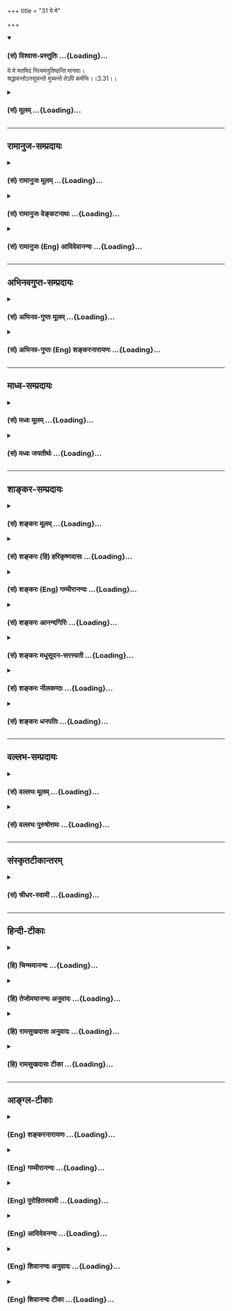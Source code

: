+++
title = "31 ये मे"

+++
<div class="js_include" newlevelforh1="3" title="(सं) विश्वास-प्रस्तुतिः" unfilled url="/purANam_vaiShNavam/mahAbhAratam/06-bhIShma-parva/03-bhagavad-gItA-parva/saMskRtam/vishvAsa-prastutiH/03_karma-yogaH/31_ye_me.md">
<details open><summary><h3>(सं) विश्वास-प्रस्तुतिः ...{Loading}...</h3></summary>

ये मे मतमिदं नित्यमनुतिष्ठन्ति मानवाः।  
श्रद्धावन्तोऽनसूयन्तो मुच्यन्ते तेऽपि कर्मभिः।।3.31।।
</details>
</div>
<div class="js_include collapsed" newlevelforh1="3" title="(सं) मूलम्" unfilled url="/purANam_vaiShNavam/mahAbhAratam/06-bhIShma-parva/03-bhagavad-gItA-parva/saMskRtam/mUlam/03_karma-yogaH/31_ye_me.md">
<details><summary><h3>(सं) मूलम् ...{Loading}...</h3></summary>

ये मे मतमिदं नित्यमनुतिष्ठन्ति मानवाः।  
श्रद्धावन्तोऽनसूयन्तो मुच्यन्ते तेऽपि कर्मभिः।।3.31।।
</details>
</div>


_________________
## रामानुज-सम्प्रदायः
<div class="js_include collapsed" newlevelforh1="3" title="(सं) रामानुजः मूलम्" unfilled url="/purANam_vaiShNavam/mahAbhAratam/06-bhIShma-parva/03-bhagavad-gItA-parva/saMskRtam/rAmAnujaH/mUlam/03_karma-yogaH/31_ye_me.md">
<details><summary><h3>(सं) रामानुजः मूलम् ...{Loading}...</h3></summary>

।।3.31।।**ये मानवाः** आत्मनिष्ठशास्त्राधिकारिणःअयम् एव शास्त्रार्थः
इत्येतत् **मे मतं** निश्चित्य तथा **अनुतिष्ठन्ति** ये च अननुतिष्ठन्तः
अपि अस्मिन् शास्त्रार्थे श्रद्दधाना भवन्ति ये च अश्रद्दधाना अपिएवं
शास्त्रार्थो न संभवति इति न अभ्यसूयन्ति अस्मिन् महागुणे शास्त्रार्थे
दोषदर्शिनो न भवन्ति इत्यर्थः **ते** सर्वे बन्धहेतुभिः अनादिकालप्रारब्धैः
**कर्मभिः मुच्यन्ते। ते अपि** कर्मभिः इति अपिशब्दाद् एषां पृथक्करणम्।
इदानीम् अननुतिष्ठन्तः अपि अस्मिन् शास्त्रार्थे श्रद्दधाना अनभ्यसूयवः च
श्रद्धया च अनसूयया च क्षीणपापा अचिरेण इमम् एव शास्त्रार्थम् अनुष्ठाय
मुच्यन्ते इत्यर्थः। भगवदभिमतम् औपनिषद्म् अर्थम् अननुतिष्ठताम्
अश्रद्दधानानाम् अभ्यसूयतां च दोषम् आह

</details>
</div>
<div class="js_include collapsed" newlevelforh1="3" title="(सं) रामानुजः वेङ्कटनाथः" unfilled url="/purANam_vaiShNavam/mahAbhAratam/06-bhIShma-parva/03-bhagavad-gItA-parva/saMskRtam/rAmAnujaH/venkaTanAthaH/03_karma-yogaH/31_ye_me.md">
<details><summary><h3>(सं) रामानुजः वेङ्कटनाथः ...{Loading}...</h3></summary>

  
  
।।3.31।। ये मे मतम् इति श्लोके मे मतभित्यौपनिषदपुरुषस्य
सिद्धान्ताभिमानप्रदर्शनान्मोक्षसाधनत्वोपदेशमात्रस्य कृतकरत्वाच्च
तत्प्राशस्त्यपरोऽयं श्लोक इत्यभिप्रायेणाह अयमेव साक्षादिति।
ज्ञानयोगनिरपेक्ष इत्यर्थः। सारभूतः प्रधानभूतःसारो बले स्थिरांशे च
न्याय्ये क्लीबं वरे त्रिषु अमरः33।170 इति नैघण्टुकाः। प्राधान्यं चात्र
मोक्षसाधने ज्यायस्त्वम्।
मानवशब्दस्यात्रानधिकृतशूद्रादिसङ्ग्राहकत्वादधिकृतदेवादिप्रतिक्षेपकत्वाच्च
तदुभयपरिहारायय इति प्रमाणसिद्धानुवादेनाधिकारिमात्रोपलक्षकोऽयं शब्द
इत्यभिप्रायेणोक्तंये मानवा आत्मनिष्ठशास्त्राधिकारिण
इति। नित्यमनुतिष्ठन्ति इत्युक्तं नित्यमनुष्ठानं निर्णयपूर्वकमेव
प्रामाणिकत्वनिश्चयशून्यस्यानुष्ठानंकदाचिद्भज्येतापीत्यभिप्रायेणोक्तम्अयमेव
शास्त्रार्थ इत्यादि। एतत् अयमेवेत्युक्तम् यद्वा एतन्मे मतं शास्त्रार्थ
इति निश्चित्येत्यन्वयः शासितुर्मतमेव हि शास्त्रार्थ इति
भावः। श्रद्धावन्तः इति पदमनुष्ठानात् पूर्वावस्थापरमित्याह ये
चाननुतिष्ठन्तोऽपीति। ततोऽप्यर्वाचीनावस्थानसूयेत्याह ये चाश्रद्दधाना इति।
गुणेषु दोषाविष्करणमसूयेत्यसूयालक्षणाभिप्रायेणाह अपन्निति। अपिशब्दो
वर्गत्रयसमुच्चयपर इतिते सर्व इत्युक्तम्। ननु सम्भवत्येकवाक्यत्वे
वाक्यभेदश्च नेष्यते श्रद्धावन्त इत्यादौ चभवन्ति इत्यध्याहारश्चानुचितः
यच्छब्दस्य चैकत्र प्रयुक्तस्यावृत्तिरनुपपन्नेत्यत्राहतेऽपीति। एषामिति
अधिकारिणां बुद्धिस्थानां वाक्यानां वा। अयमभिप्रायः नात्रैकवाक्यत्वं
सम्भवति अपिशब्दानन्वयात् अपिशब्दो ह्यत्रानुष्ठातृभिः
सहाधिकार्यन्तरसमुच्चयपरो वा अनुष्ठातॄणामपकर्षपरो वा स्यात्। तत्र
ज्ञानयोगिनां समुच्चयः सम्भवन्नप्यत्रानपेक्षितः
कर्मयोगप्रशंसाप्रकरणानुचितश्च। ज्ञानयोगिभ्यः कर्मयोगिनामपकर्षसूचनं
त्वत्रात्यन्तविरुद्धम्। नित्यमनुष्ठातॄणां श्रद्धावन्तोऽनसूयन्त इति
विशेषणाभिधानं च निरर्थकम्। न हि नित्यमनुतिष्ठन्तोऽश्रद्दधाना असूयन्तश्च
भवेयुः। अवस्थात्रयविषयत्वे तु समुच्चयपरतया वा अर्वाचीनावस्थापकर्षपरतया
वा शक्यमपिशब्दो नेतुमिति।  
  
अनुष्ठातॄणां श्रद्धानसूयामात्रवतां च
तुल्यफलत्वेऽनुष्ठानविधायकशास्त्रवैयर्थ्यं स्यादित्याशङ्क्याह इदानीमिति।
श्रद्धानसूययोः पापनिर्हरणहेतुत्वं चधर्मः श्रुतो वा दृष्टो वा स्मृतो वा
कथितोऽपि वा। अनुमोदितो वा राजेन्द्र पुनाति पुरुषं सदा म.भा.14।94।29
इत्यादिसिद्धम्।  
  

</details>
</div>
<div class="js_include collapsed" newlevelforh1="3" title="(सं) रामानुजः (Eng) आदिदेवानन्दः" unfilled url="/purANam_vaiShNavam/mahAbhAratam/06-bhIShma-parva/03-bhagavad-gItA-parva/saMskRtam/rAmAnujaH/english/AdidevAnandaH/03_karma-yogaH/31_ye_me.md">
<details><summary><h3>(सं) रामानुजः (Eng) आदिदेवानन्दः ...{Loading}...</h3></summary>

3.31 There are those persons who are alified to understand the Sastras
and decide for themselves what is My doctrine, and follow them
accordingly; there are others who are full of faith in the meaning of
the Sastras without however practising it. And there are still others
who, even though devoid of faith, do not cavil at it, saying that the
true meaning of the Sastras cannot be this, i.e., they do not find any
blemish pertaining to the Sastras which possess great alities. All these
persons are freed from Karmas which are there from beginningless time
and which cause bondage. By the term, api (even) in 'te pi karmabhih'
('even they from Karmas'), these men are divided into three groups. The
meaning is that those who, even if they do not act upon the meaning but
still believe in this meaning of the Sastras and do not cavil at it,
will be cleansed of their evil by their faith and freedom from
fault-finding. For, if they have faith they will, before long, take to
the practice of this very meaning of the Sastras and be freed. Sri Krsna
now speaks of the evil that will befall those who do not practice this
instruction of the Upanisads, i.e., those who are faithless and who
cavil at it.

</details>
</div>


_________________
## अभिनवगुप्त-सम्प्रदायः
<div class="js_include collapsed" newlevelforh1="3" title="(सं) अभिनव-गुप्तः मूलम्" unfilled url="/purANam_vaiShNavam/mahAbhAratam/06-bhIShma-parva/03-bhagavad-gItA-parva/saMskRtam/abhinava-guptaH/mUlam/03_karma-yogaH/31_ye_me.md">
<details><summary><h3>(सं) अभिनव-गुप्तः मूलम् ...{Loading}...</h3></summary>

।।3.31 3.32।। ये म इति। ये त्वेतदिति। एतच्च मतमाश्रित्य यः कश्चित्
यत्किंचित् करोति तत्तस्य न बन्धकम्। एतस्मिंस्तु ज्ञाने ये न श्रद्धालवः (
श्रद्धालवाः) ते विनष्टाः अविरतं जन्ममरणादि +++(S omitsआदि)+++
भयभावितत्त्वात्।

</details>
</div>
<div class="js_include collapsed" newlevelforh1="3" title="(सं) अभिनव-गुप्तः (Eng) शङ्करनारायणः" unfilled url="/purANam_vaiShNavam/mahAbhAratam/06-bhIShma-parva/03-bhagavad-gItA-parva/saMskRtam/abhinava-guptaH/english/shankaranArAyaNaH/03_karma-yogaH/31_ye_me.md">
<details><summary><h3>(सं) अभिनव-गुप्तः (Eng) शङ्करनारायणः ...{Loading}...</h3></summary>

3.31 See Comment under 3.32

</details>
</div>


_________________
## माध्व-सम्प्रदायः
<div class="js_include collapsed" newlevelforh1="3" title="(सं) मध्वः मूलम्" unfilled url="/purANam_vaiShNavam/mahAbhAratam/06-bhIShma-parva/03-bhagavad-gItA-parva/saMskRtam/madhvaH/mUlam/03_karma-yogaH/31_ye_me.md">
<details><summary><h3>(सं) मध्वः मूलम् ...{Loading}...</h3></summary>

।।3.31 3.32।। फलमाह ये म इति। ये त्वेवं निवृत्तकर्मिणस्तेऽपि मुच्यन्ते
ज्ञानद्वारा किम्वपरोक्षज्ञानिनः न तु साधनान्तरमुच्यते। निवृत्तादीनि
कर्माणि ह्यपरोक्षेशदृष्टये। अपरोक्षेशदृष्टिस्तु मुक्तौ किञ्चिन्न
मार्गते। सर्वं तदन्तराऽधाय मुक्तये साधनं भवेत्। न किञ्चिदन्तराधाय
निर्वाणायापरोक्षदृक् इति ह्युक्तं नारायणाष्टाक्षरकल्पे। अत एव
समुच्चयनिमयो निराकृतः।

</details>
</div>
<div class="js_include collapsed" newlevelforh1="3" title="(सं) मध्वः जयतीर्थः" unfilled url="/purANam_vaiShNavam/mahAbhAratam/06-bhIShma-parva/03-bhagavad-gItA-parva/saMskRtam/madhvaH/jayatIrthaH/03_karma-yogaH/31_ye_me.md">
<details><summary><h3>(सं) मध्वः जयतीर्थः ...{Loading}...</h3></summary>

।।3.31 3.32।। अन्यथाप्रतीतिं निराकर्तुं तावदुत्तरश्लोकद्वयप्रतिपाद्यमाह
**फल**मिति। केचिद्विद्वांसः कुर्वन्तीत्येतावता मया कार्यं न वा
इत्याशङ्क्य स्वोक्तकरणाकरणयोः फलमाहेत्यर्थः। मुच्यन्ते तेऽपि कर्मभिः
इत्यपिशब्देन ज्ञानमिव निवृत्तं कर्मापि मोक्षसाधनमुच्यते इत्यन्यथा
प्रतीतिनिरासाय व्याचष्टे **ये त्वि**ति। कैमुत्यद्योतनार्थोऽपिशब्दो न
समुच्चयार्थ इत्यर्थः। प्रासङ्गिकं चैतत्। समुच्चये यद्यपिशब्दः स च द्वेधा
ज्ञानमिव कर्मापि पृथक्साधनं ज्ञानकर्मसमुच्चय एवेति। तत्राद्यपक्षं
निराकरोति **न त्वि**ति। निष्कामत्वादिनाऽनुष्ठितानि यज्ञादीनि निवृत्तानि।
आदिपदेन नित्यनैमित्तिकानां ग्रहणम्। अपरोक्षा च सा ईशदृष्टिश्च तादर्थ्ये
चतुर्थी। मुक्तौ मुक्तिसाधने किञ्चित्सहकारि कर्मापि मुक्तिसाधनमुच्यत
इत्यत उक्तंसर्वमिति। तत्सर्वं निवृत्तादिकम्। अन्तरा मध्ये। ज्ञानमाधाय।
मुक्तये मुक्तेः। अहल्यायै जारेति यथा। साक्षात् साधनत्वेन श्रुतमपि कर्म
यथा व्यवहितं जातं किमपि ज्ञानं तथा नेत्युक्तम् **न किञ्चिदि**ति।
द्वितीयमपि प्रकारमतिदेशेन निराचष्टे **अत एवे**ति। अपरोक्षेशदृष्टिस्तु
मुक्तौ किञ्चिन्न मार्गते इत्युक्तत्वादेवेत्यर्थः।

</details>
</div>


_________________
## शाङ्कर-सम्प्रदायः
<div class="js_include collapsed" newlevelforh1="3" title="(सं) शङ्करः मूलम्" unfilled url="/purANam_vaiShNavam/mahAbhAratam/06-bhIShma-parva/03-bhagavad-gItA-parva/saMskRtam/shankaraH/mUlam/03_karma-yogaH/31_ye_me.md">
<details><summary><h3>(सं) शङ्करः मूलम् ...{Loading}...</h3></summary>

।।3.31।। **ये मे** मदीयम् **इदं मतं** नित्यम् **अनुतिष्ठन्ति**
अनुवर्तन्ते **मानवाः** मनुष्याः **श्रद्धावन्तः** श्रद्दधानाः
**अनसूयन्तः** असूयां च मयि परमगुरौ वासुदेवे अकुर्वन्तः **मुच्यन्ते
तेऽपि** एवंभूताः **कर्मभिः** धर्माधर्माख्यैः।।

</details>
</div>
<div class="js_include collapsed" newlevelforh1="3" title="(सं) शङ्करः (हि) हरिकृष्णदासः" unfilled url="/purANam_vaiShNavam/mahAbhAratam/06-bhIShma-parva/03-bhagavad-gItA-parva/saMskRtam/shankaraH/hindI/harikRShNadAsaH/03_karma-yogaH/31_ye_me.md">
<details><summary><h3>(सं) शङ्करः (हि) हरिकृष्णदासः ...{Loading}...</h3></summary>

।।3.31।। कर्म करने चाहिये ऐसा जो यह मत प्रमाणसहित कहा गया वह यथार्थ है (
ऐसा मानकर ) जो श्रद्धायुक्त मनुष्य गुरुस्वरूप मुझ वासुदेवमें असूया न
करते हुए ( मेरे गुणोंमें दोष न देखते हुए ) मेरे इस मतके अनुसार चलते हैं
वे ऐसे मनुष्य भी पुण्यपापरूप कर्मोंसे मुक्त हो जाते हैं।

</details>
</div>
<div class="js_include collapsed" newlevelforh1="3" title="(सं) शङ्करः (Eng) गम्भीरानन्दः" unfilled url="/purANam_vaiShNavam/mahAbhAratam/06-bhIShma-parva/03-bhagavad-gItA-parva/saMskRtam/shankaraH/english/gambhIrAnandaH/03_karma-yogaH/31_ye_me.md">
<details><summary><h3>(सं) शङ्करः (Eng) गम्भीरानन्दः ...{Loading}...</h3></summary>

3.31 Ye, those; manavah, men; who (nityam, ever;) anutisthanti, follow
accordingly; me matam, My teaching- this teaching of Mine, viz that
'duty must be performed', which has been stated with valid reasoning;
sraddhavantah, with faith; and anasuyantah, without cavil, without
detracing Me, Vasudeva, the Teacher \[Here Ast. adds 'parama,
supreme'-Tr.\]; te api, they also, who are such; mucyante, become freed;
karmabhih, from actions called the righteous and the unrighteous.

</details>
</div>
<div class="js_include collapsed" newlevelforh1="3" title="(सं) शङ्करः आनन्दगिरिः" unfilled url="/purANam_vaiShNavam/mahAbhAratam/06-bhIShma-parva/03-bhagavad-gItA-parva/saMskRtam/shankaraH/AnandagiriH/03_karma-yogaH/31_ye_me.md">
<details><summary><h3>(सं) शङ्करः आनन्दगिरिः ...{Loading}...</h3></summary>

।।3.31।। प्रकृतं भगवतो मतमुक्तप्रकारमनुसृत्यैवानुतिष्ठतां क्रममुक्तिफलं
कथयति **यदेतदिति।** शास्त्राचार्योपदिष्टेऽदृष्टार्थे विश्वासवत्त्वं
श्रद्दधानत्वं गुणेषु दोषाविष्करणमसूया अपिर्यथोक्ताया
मुक्तेरमुख्यत्वद्योतनार्थः।

</details>
</div>
<div class="js_include collapsed" newlevelforh1="3" title="(सं) शङ्करः मधुसूदन-सरस्वती" unfilled url="/purANam_vaiShNavam/mahAbhAratam/06-bhIShma-parva/03-bhagavad-gItA-parva/saMskRtam/shankaraH/madhusUdana-sarasvatI/03_karma-yogaH/31_ye_me.md">
<details><summary><h3>(सं) शङ्करः मधुसूदन-सरस्वती ...{Loading}...</h3></summary>

।।3.31।। फलाभिसंधिराहित्येन भगवदर्पणबुद्ध्या विहितकर्मानुष्ठानं
सत्त्वशुद्धिज्ञानप्राप्तिद्वारेण मुक्तिफलमित्याह। इदं फलाभिसंधिराहित्येन
विहितकर्माचरणरूपं मम मतं नित्यं नित्यवेदबोधितत्वेनानादिपंरपरागतं
आवश्यकमिति वा सर्वदेति वा मानवा मनुष्याः ये केचित्
मनुष्याधिकारित्वात्कर्मणां श्रद्धावन्तः
शास्त्राचार्योपदिष्टेर्थेऽननुभूतेऽप्येवमेवैतदिति विश्वासः श्रद्धा
तद्वन्तः। अनसूयन्तः गुणेषु दोषाविष्करणसूया सा च दुःखात्मके कर्मणि मां
प्रवर्तयन्नकारुणिकोऽयमित्येवंरूपा। प्रकृते प्रसक्तां तामसूंयामपि गुरौ
वासुदेवे सर्वसुहृद्यकुर्वन्तो येऽनुतिष्ठन्ति तेऽपि
सत्त्वशुद्धिज्ञानप्राप्तिद्वारेण सम्यक् ज्ञानिवन्मुच्यन्ते
कर्मभिर्धर्माधर्माख्यैः।

</details>
</div>
<div class="js_include collapsed" newlevelforh1="3" title="(सं) शङ्करः नीलकण्ठः" unfilled url="/purANam_vaiShNavam/mahAbhAratam/06-bhIShma-parva/03-bhagavad-gItA-parva/saMskRtam/shankaraH/nIlakaNThaH/03_karma-yogaH/31_ye_me.md">
<details><summary><h3>(सं) शङ्करः नीलकण्ठः ...{Loading}...</h3></summary>

।।3.31।।**ये म इति।** येऽन्येऽपि त्वादृशाः मे मम मतमसक्त्या
कर्मानुष्ठानं अनुतिष्ठन्त्यनुवर्तन्ते मानवाः श्रद्धावन्तः अनसूयन्तः अत्र
दोषमपश्यन्तः तेऽपि स्वकर्मभिर्धर्माधर्माख्यैर्मुच्यन्ते।

</details>
</div>
<div class="js_include collapsed" newlevelforh1="3" title="(सं) शङ्करः धनपतिः" unfilled url="/purANam_vaiShNavam/mahAbhAratam/06-bhIShma-parva/03-bhagavad-gItA-parva/saMskRtam/shankaraH/dhanapatiH/03_karma-yogaH/31_ye_me.md">
<details><summary><h3>(सं) शङ्करः धनपतिः ...{Loading}...</h3></summary>

।।3.31।। येऽन्येऽपि मानवाः मम परमेश्वरस्य मतं फलाभिसंधिराहित्येन
चित्तशोधकं कर्मानुष्ठेयमित्येवंरुपं सप्रमाणमुक्तमीश्वरेण
सर्वज्ञेनाप्ततमेनोक्तं यत्तत्तथ्यमेवेति निश्चयः श्रद्धा तद्युक्ता
अतएवानुसूयन्तो मयि परम गुरौ वासुदेवेऽसूयादुःखात्मके कर्मण्यस्मान्
प्रेरयतीति सुखसाधने तस्मिन्दोषारोपणमकुर्वन्तोऽनुतिष्ठन्ति अनुवर्तन्ते
तेऽप्येवंभूताः सत्त्वशुद्धद्धिद्वारा ज्ञानप्राप्त्या धर्माधर्माख्यैः
कर्मभिर्मुच्यन्ते।

</details>
</div>


_________________
## वल्लभ-सम्प्रदायः
<div class="js_include collapsed" newlevelforh1="3" title="(सं) वल्लभः मूलम्" unfilled url="/purANam_vaiShNavam/mahAbhAratam/06-bhIShma-parva/03-bhagavad-gItA-parva/saMskRtam/vallabhaH/mUlam/03_karma-yogaH/31_ye_me.md">
<details><summary><h3>(सं) वल्लभः मूलम् ...{Loading}...</h3></summary>

।।3.31।। एवं कर्मानुष्ठाने गुणमाह ये मे मतमिति। तेऽपि कर्मभिरेव कृत्वा
कर्मतो वा मुक्तिं प्राप्नुवन्तीत्यर्थः।

</details>
</div>
<div class="js_include collapsed" newlevelforh1="3" title="(सं) वल्लभः पुरुषोत्तमः" unfilled url="/purANam_vaiShNavam/mahAbhAratam/06-bhIShma-parva/03-bhagavad-gItA-parva/saMskRtam/vallabhaH/puruShottamaH/03_karma-yogaH/31_ye_me.md">
<details><summary><h3>(सं) वल्लभः पुरुषोत्तमः ...{Loading}...</h3></summary>

  
  
।।3.31।। अर्जुनार्थं चेद्भगवतोक्तं स्यात्तदाऽर्जुनस्य तत्रैवासक्तिः
स्यात्तदाऽग्रे पुष्टिरूपसर्वत्यागोपदेशोऽनुपपन्नः स्यात्
अर्जुनस्याप्यन्यत्रानधिकाराद्भगवदुक्तेषु धर्मेष्वपि न प्रवृत्तिः
स्वयोग्योपदेशार्थं पुनः पुनः प्रश्नानेव कृतवान्। ननु तदर्थं नोक्तं
चेत्किमर्थम् तदर्जुनद्वारा सकलसन्मार्गप्रवृत्त्यर्थमुक्तम्। तदेवाह परं
योऽन्योऽप्येवं कुर्यात्तस्यापि कर्मजो बन्धो न स्यादित्याहुः ये मे
मतमिति। ये मानवाः सद्धर्मोत्पन्ना मे मतमिदं पूर्वोक्तं श्रद्धावन्तो
मदुक्तत्वादनसूयन्तोऽसहिष्णुताहीना अनुतिष्ठन्ति तेऽपि
कर्मभिस्तज्जन्यफलभोगैर्मुच्यन्ते। मदाज्ञया
कृतत्वान्मदुक्तिविश्वासतोऽन्यकर्माण्यपि मोक्षसाधकान्येव भवन्तीत्यर्थः।  
  

</details>
</div>


_________________
## संस्कृतटीकान्तरम्
<div class="js_include collapsed" newlevelforh1="3" title="(सं) श्रीधर-स्वामी" unfilled url="/purANam_vaiShNavam/mahAbhAratam/06-bhIShma-parva/03-bhagavad-gItA-parva/saMskRtam/shrIdhara-svAmI/03_karma-yogaH/31_ye_me.md">
<details><summary><h3>(सं) श्रीधर-स्वामी ...{Loading}...</h3></summary>

।।3.31।। एवं कर्मानुष्ठाने गुणमाह **ये मे मतमिति।** मद्वाक्ये
श्रद्धावन्तः अनसूयन्तः दुःखात्मके कर्मणि प्रवर्तयतीति
दोषदृष्टिमकुर्वन्तश्च। ये मे मदीयमिदं मतमनुतिष्ठन्ति तेऽपि शनैः
कर्मकुर्वाणाः सम्यग्ज्ञानिवत्कर्मभिर्मुच्यन्ते।

</details>
</div>


_________________
## हिन्दी-टीकाः
<div class="js_include collapsed" newlevelforh1="3" title="(हि) चिन्मयानन्दः" unfilled url="/purANam_vaiShNavam/mahAbhAratam/06-bhIShma-parva/03-bhagavad-gItA-parva/hindI/chinmayAnandaH/03_karma-yogaH/31_ye_me.md">
<details><summary><h3>(हि) चिन्मयानन्दः ...{Loading}...</h3></summary>

।।3.31।। कर्मयोग के सिद्धान्त का मात्र ज्ञान होने से नहीं किन्तु उसके
अनुसार आचरण करने पर ही वह हमारा कल्याण कर सकेगा। यह श्रीकृष्ण का मत है।
अध्यात्म ज्ञान तो एक ही है परन्तु आचार्यों सम्प्रदाय संस्थापकों एवं
भिन्नभिन्न धर्म प्रथाओं के मतों में अनेक भेद हैं जिसका कारण यह है कि वे
सभी तत्कालीन परिस्थितियों को ध्यान में रखकर अपनी पीढ़ी का मार्ग दर्शन
करना चाहते थे जिससे सभी साधक परम पुरुषार्थ को प्राप्त कर सकें। बैलगाड़ी
हांकने वाले चालक के चाबुक के नीचे काम करने वाले पशु के समान ही मनुष्य को
बोझ उठाते हुये जीवन नहीं जीना चाहिये। परिश्रम केवल शरीर को सुदृढ़ बनाता
है कर्म हमारे चरित्र की वक्रता को दूर कर आन्तरिक व्यक्तित्व को आभा
प्रदान करते हैं। यदि हम अपने परिश्रमपूर्वक किये गये कर्मों में अपने मन
और मस्तिष्क का भी पूर्ण उपयोग करें। असूया (गुणों में दोष दर्शन) का त्याग
करके एवं श्रद्धापूर्वक कर्मयोग का पालन करने से ही यह संभव हो
सकेगा। श्रद्धा संस्कृत में श्रद्धा का भाव गम्भीर है जिसे अंग्रेजी भाषा के
किसी एक शब्द द्वारा व्यक्त नहीं किया जा सकता। श्रीशंकराचार्य श्रद्धा को
पारिभाषित करते हुए कहते हैं कि शास्त्र और गुरु के वाक्यों में वह विश्वास
जिसके द्वारा सत्य का ज्ञान होता है श्रद्धा कहलाता है। यहाँ किसी प्रकार के
अन्धविश्वास को श्रद्धा नहीं कहा गया है वरन् उसे बुद्धि की वह सार्मथ्य
बताया गया है जिससे सत्य का ज्ञान होता है। बिना विश्वास के किसी कार्य में
प्रवृत्ति नहीं होती तथा विचारों की परिपक्वता के बिना विश्वास में दृढ़ता
नहीं आती है। अनसूयन्त (गुणों में दोष को नहीं देखने वाले) सामान्यत जगत्
में हम जो कुछ ज्ञान प्राप्त करते हैं उसे समझने के लिये उसकी आलोचना भी की
जाती है उसके विरुद्ध तर्क दिये जाते हैं। परन्तु यहाँ भगवान् अर्जुन को
सावधान करते हैं कि केवल उग्र वादविवाद अथवा गहन अध्ययन मात्र में ही इस
ज्ञान का उपयोग नहीं है। वास्तविक जीवन में उतारने से ही इस ज्ञान की
सत्यता का अनुभव किया जा सकता है। वे भी कर्म से मुक्त होते हैं ऐसे वाक्यों
को पढ़कर अनेक विद्यार्थी स्तब्ध रह जाते हैं। अब तक भगवान् कुशलतापूर्वक
कर्म करने का उपदेश दे रहे थे और अब अचानक कहते हैं कि वे भी कर्म से मुक्त
हो जाते हैं। स्वाभाविक है कि जो पुरुष शास्त्रीय शब्दों के अर्थों को नहीं
जानता उसे इन वाक्यों में विरोधाभास दिखाई देता है। नैर्ष्कम्य शब्द के अर्थ
को स्पष्ट करते समय हमने देखा कि आत्मअज्ञान ही इच्छा विचार और कर्म के रूप
में व्यक्त होता है। अत आनन्दस्वरूप आत्मा को पहचानने पर अविद्याजनित
इच्छायें और कर्मों का अभाव हो जाता है। इसलिये यहाँ बताई हुई कर्मों से
मुक्ति का वास्तविक तात्पर्य है अज्ञान के परे स्थित आत्मस्वरूप की
प्राप्ति। केवल कर्मों के द्वारा परमात्मस्वरूप में स्थिति नहीं प्राप्त की
जा सकती। संसदमार्ग स्वयं संसद नहीं है किन्तु वहाँ तक पहुँचने पर संसद भवन
दूर नहीं रह जाता। इसी प्रकार यहाँ कर्मयोग को ही परमार्थ प्राप्ति का
मार्ग कहकर उसकी प्रशंसा की गई है क्योंकि उसके पालन से अन्तकरण शुद्ध होकर
साधक नित्यमुक्त स्वरूप का ध्यान करने योग्य बन जाता है। परन्तु इसके विपरीत

</details>
</div>
<div class="js_include collapsed" newlevelforh1="3" title="(हि) तेजोमयानन्दः अनुवादः" unfilled url="/purANam_vaiShNavam/mahAbhAratam/06-bhIShma-parva/03-bhagavad-gItA-parva/hindI/tejomayAnandaH/anuvAdaH/03_karma-yogaH/31_ye_me.md">
<details><summary><h3>(हि) तेजोमयानन्दः अनुवादः ...{Loading}...</h3></summary>

।।3.31।। जो मनुष्य दोष बुद्धि से रहित (अनसूयन्त:) और श्रद्धा से युक्त
हुए सदा मेरे इस मत (उपदेश) का अनुष्ठानपूर्वक पालन करते हैं, वे कर्मों से
(बन्धन से) मुक्त हो जाते हैं।।

</details>
</div>
<div class="js_include collapsed" newlevelforh1="3" title="(हि) रामसुखदासः अनुवादः" unfilled url="/purANam_vaiShNavam/mahAbhAratam/06-bhIShma-parva/03-bhagavad-gItA-parva/hindI/rAmasukhadAsaH/anuvAdaH/03_karma-yogaH/31_ye_me.md">
<details><summary><h3>(हि) रामसुखदासः अनुवादः ...{Loading}...</h3></summary>

।।3.31।। जो मनुष्य दोष-दृष्टिसे रहित होकर श्रद्धापूर्वक मेरे इस
(पूर्वश्लोकमें वर्णित) मतका सदा अनुसरण करते हैं, वे भी कर्मोंके बन्धनसे
मुक्त हो जाते हैं।

</details>
</div>
<div class="js_include collapsed" newlevelforh1="3" title="(हि) रामसुखदासः टीका" unfilled url="/purANam_vaiShNavam/mahAbhAratam/06-bhIShma-parva/03-bhagavad-gItA-parva/hindI/rAmasukhadAsaH/TIkA/03_karma-yogaH/31_ye_me.md">
<details><summary><h3>(हि) रामसुखदासः टीका ...{Loading}...</h3></summary>

।।3.31।।***व्याख्या--**'***ये मे मतमिदं ৷৷.
श्रद्धावन्तोऽनसूयन्तो'--**किसी भी वर्ण, आश्रम, धर्म, सम्प्रदाय आदिका
कोई भी मनुष्य यदि कर्म-बन्धनसे मुक्त होना चाहता है, तो उसे इस
सिद्धान्तको मानकर इसका अनुसरण करना चाहिये। शरीर, इन्द्रियाँ, मन, बुद्धि,
पदार्थ, कर्म आदि कुछ भी अपना नहीं है-- इस वास्तविकताको जान लेनेवाले सभी
मनुष्य कर्म-बन्धनसे छूट जाते हैं। भगवान् और उनके मतमें प्रत्यक्षकी तरह
निःसन्देह दृढ़ विश्वास और पूज्यभावसे युक्त मनुष्यको **'श्रद्धावन्तः'**
पदसे कहा गया है। शरीरादि जड पदार्थोंको अपने और अपने लिये न माननेसे मनुष्य
मुक्त हो जाता है--इस वास्तविकतापर श्रद्धा होनेसे जडताके माने हुए
सम्बन्धका त्याग करना सुगम हो जाता है। श्रद्धावान् साधक ही सत्- शास्त्र,
सत्-चर्चा और सत्सङ्गकी बातें सुनता है और उनको आचरणोंमें लाता
है। मनुष्यशरीर परमात्मप्राप्तिके लिये ही मिला है। अतः परमात्माको ही
प्राप्त करनेकी एकमात्र उत्कट अभिलाषा होनेपर साधकमें श्रद्धा, तत्परता,
संयतेन्द्रियता आदि स्वतः आ जाते हैं। अतः साधकको
मुख्यरूपसेपरमात्मप्राप्तिकी अभिलाषा ही तीव्र बनाना चाहिये। पीछेके
(तीसवें) श्लोकमें भगवान्ने अपना जो मत बताया है, उसमें दोष-दृष्टि न
करनेके लिये यहाँ **'अन-सूयन्तः'** पद दिया गया है। गुणोंमें दोष देखनेको
'असूया' कहते हैं। असूया-(दोषदृष्टि-) से रहित मनुष्योंको यहाँ
**अनसूयन्तः** कहा गया है।  
  
जहाँ श्रद्धा रहती है, वहाँ भी किसी अंशमें दोषदृष्टि रह सकती है। इसलिये
भगवान्ने **'श्रद्धावन्तः'** पदके साथ **'अनसूयन्तः'** पद भी देकर मनुष्यको
दोषदृष्टिसे सर्वथा रहित (पूर्ण श्रद्धावान्) होनेके लिये कहा है। इसी
प्रकार गीता-श्रवणका माहात्म्य बताते हुए भी भगवान्ने
**श्रद्धावाननसूयश्च** (गीता 18। 71) पद देकर श्रोताके लिये श्रद्धायुक्त
और दोषदृष्टिसे रहित होनेकी बात कही है। 'भगवान्का मत तो उत्तम है, पर
भगवान् कितनी आत्मश्लाघा, अभिमानकी बात कहते हैं कि सब कुछ मेरे ही अर्पण
कर दो' अथवा 'यह मत तो अच्छा है, पर कर्मोंके द्वारा भगवत्प्राप्ति कैसे हो
सकती है; कर्म तो जड और बाँधनेवाले होते हैं' आदि-आदि भाव आना ही भगवान्के
मतमें दोष-दृष्टि करना है। साधकको भगवान् और उनके मत दोनोंमें ही
दोष-दृष्टि नहीं करनी चाहिये।

</details>
</div>


_________________
## आङ्ग्ल-टीकाः
<div class="js_include collapsed" newlevelforh1="3" title="(Eng) शङ्करनारायणः" unfilled url="/purANam_vaiShNavam/mahAbhAratam/06-bhIShma-parva/03-bhagavad-gItA-parva/english/shankaranArAyaNaH/03_karma-yogaH/31_ye_me.md">
<details><summary><h3>(Eng) शङ्करनारायणः ...{Loading}...</h3></summary>

3.31. Those who constantly follow this doctrine of Mine-such men, with
faith and without finding fault \[in it\], are freed from \[the results
of\] all actions.

</details>
</div>
<div class="js_include collapsed" newlevelforh1="3" title="(Eng) गम्भीरानन्दः" unfilled url="/purANam_vaiShNavam/mahAbhAratam/06-bhIShma-parva/03-bhagavad-gItA-parva/english/gambhIrAnandaH/03_karma-yogaH/31_ye_me.md">
<details><summary><h3>(Eng) गम्भीरानन्दः ...{Loading}...</h3></summary>

3.31 Those men who ever follow this teaching of Mine with faith and
without cavil, they also become freed from actions.

</details>
</div>
<div class="js_include collapsed" newlevelforh1="3" title="(Eng) पुरोहितस्वामी" unfilled url="/purANam_vaiShNavam/mahAbhAratam/06-bhIShma-parva/03-bhagavad-gItA-parva/english/purohitasvAmI/03_karma-yogaH/31_ye_me.md">
<details><summary><h3>(Eng) पुरोहितस्वामी ...{Loading}...</h3></summary>

3.31 Those who always act in accordance with My precepts, firm in faith
and without cavilling, they too are freed from the bondage of action.

</details>
</div>
<div class="js_include collapsed" newlevelforh1="3" title="(Eng) आदिदेवनन्दः" unfilled url="/purANam_vaiShNavam/mahAbhAratam/06-bhIShma-parva/03-bhagavad-gItA-parva/english/AdidevanandaH/03_karma-yogaH/31_ye_me.md">
<details><summary><h3>(Eng) आदिदेवनन्दः ...{Loading}...</h3></summary>

3.31 Those men who, full of faith, ever practise this teaching of Mine
and those who receive it without cavil - even they are released from
Karma.

</details>
</div>
<div class="js_include collapsed" newlevelforh1="3" title="(Eng) शिवानन्दः अनुवादः" unfilled url="/purANam_vaiShNavam/mahAbhAratam/06-bhIShma-parva/03-bhagavad-gItA-parva/english/shivAnandaH/anuvAdaH/03_karma-yogaH/31_ye_me.md">
<details><summary><h3>(Eng) शिवानन्दः अनुवादः ...{Loading}...</h3></summary>

3.31 Those men who constantly practise this teaching of Mine with faith
and without cavilling, they too are freed from actions.

</details>
</div>
<div class="js_include collapsed" newlevelforh1="3" title="(Eng) शिवानन्दः टीका" unfilled url="/purANam_vaiShNavam/mahAbhAratam/06-bhIShma-parva/03-bhagavad-gItA-parva/english/shivAnandaH/TIkA/03_karma-yogaH/31_ye_me.md">
<details><summary><h3>(Eng) शिवानन्दः टीका ...{Loading}...</h3></summary>

3.31 ये those who; मे My; मतम् teaching; इदम् this; नित्यम् constantly;
अनुतिष्ठन्ति practise; मानवाः men; श्रद्धावन्तः full of faith; अनसूयन्तः
not cavilling; मुच्यन्ते are freed; ते they; अपि also; कर्मभिः from
actions.Commentary Sraddha is a mental attitude. It means faith. It is
faith in ones own Self; in the scriptures and in the teachings of the
spiritual preceptor. It is compund of the higher emotion of faith;
reverence and humility.

</details>
</div>
